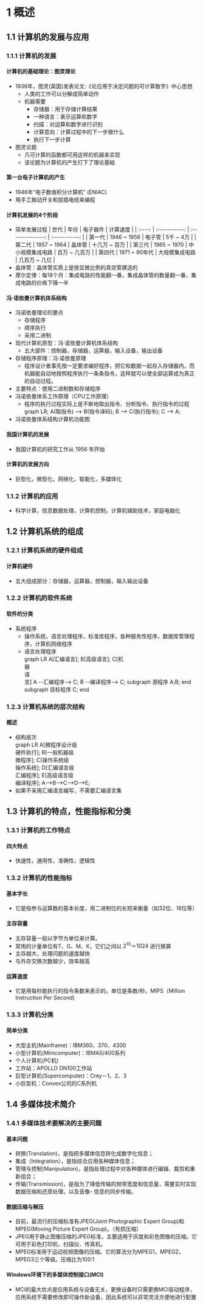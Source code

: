 <link rel=stylesheet href=style.css>
<h1> 1 概述 </h1>
<h2> 1.1 计算机的发展与应用 </h2>
<h3> 1.1.1 计算机的发展 </h3>
<h4> 计算机的基础理论：图灵理论 </h4>

  - 1936年，图灵(英国)发表论文:《论应用于决定问题的可计算数字》中心思想
    - 人类的工作可以分解成简单动作
    - 机器需要
      - 存储器：用于存储计算结果
      - 一种语言：表示运算和数字
      - 扫描：对运算和数字进行识别
      - 计算意向：计算过程中的下一步做什么
      - 执行下一步计算
  - 图灵论题
    - 凡可计算的函数都可用这样的机器来实现
    - 该论题为计算机的产生打下了理论基础

<h4> 第一台电子计算机的产生 </h4>

  - 1946年“电子数值积分计算机” (ENIAC)
  - 用手工搬动开关和拔插电缆来编程

<h4> 计算机发展的4个阶段 </h4>

  - 简单发展过程 
    |  世代  |     年份      |     电子器件     |   计算速度    |
    | :----: | :-----------: | :--------------: | :-----------: |
    | 第一代 |  1946 ~ 1956  |      电子管      |   5千 ~ 4万   |
    | 第二代 |  1957 ~ 1964  |      晶体管      | 十几万 ~ 百万 |
    | 第三代 |  1965 ~ 1970  | 中小规模集成电路 | 百万 ~ 几百万 |
    | 第四代 | 1971 ~ 90年代 |  大规模集成电路  | 几百万 ~ 几亿 |
  - 晶体管：晶体管实质上是按显微比例的真空管建造的
  - 摩尔定律：每18个月：集成电路的性能翻一番，集成晶体管的数量翻一番，集成电路的价格下降一半

<h4 class=imp> 冯·诺依曼计算机体系结构 </h4>

  - 冯诺依曼理论的要点
    - 存储程序
    - 顺序执行
    - 采用二进制
  - 现代计算机原型：冯·诺依曼计算机体系结构
    - 五大部件：控制器，存储器，运算器，输入设备，输出设备
  - 存储程序原理：冯·诺依曼原理
    - 程序设计者事先按一定要求编好程序，把它和数据一起存入存储器内，而机器能自动地按照程序执行一条条指令，这样就可以使全部运算成为真正的自动过程。
  - 主要特点：使用二进制数和存储程序
  - 冯诺依曼体系工作原理（CPU工作原理）
    - 程序的执行过程实际上是不断地取出指令、分析指令、执行指令的过程
      <div class=mermaid>
        graph LR;
            A(取指令) --> B(指令译码);
            B --> C(执行指令);
            C --> A;
      </div>
  - 冯诺依曼体系结构计算机功能图

<h4> 我国计算机的发展 </h4>

  - 我国计算机的研究工作从 1956 年开始

<h4> 计算机的发展方向 </h4>

  - 巨型化，微型化，网络化，智能化，多媒体化

<h3> 1.1.2 计算机的应用 </h3>

  - 科学计算，信息数据处理，计算机控制，计算机辅助技术，家庭电脑化

<h2> 1.2 计算机系统的组成 </h2>
<h3> 1.2.1 计算机系统的硬件组成 </h3>
<h4> 计算机硬件 </h4>

  - 五大组成部分：存储器，运算器，控制器，输入输出设备

<h3> 1.2.2 计算机的软件系统 </h3>
<h4> 软件的分类 </h4>

  - 系统程序
    - 操作系统，语言处理程序，标准库程序，各种服务性程序，数据库管理程序，计算机网络程序
    - 语言处理程序
      <div class=mermaid>
        graph LR
          A[汇编语言]; B[高级语言]; C[机<br>器<br>语<br>言]
          A --汇编程序--> C;
          B --编译程序--> C; 
          subgraph 源程序
          A;B;
          end
          subgraph 目标程序
          C;
          end
      </div>

<h3> 1.2.3 计算机系统的层次结构 </h3>
<h4> 概述 </h4>

  - 结构层次
    <div class=mermaid>
      graph LR
        A[微程序设计级<br>硬件执行];
        B[一般机器级<br>微程序];
        C[操作系统级<br>操作系统];
        D[汇编语言级<br>汇编程序];
        E[高级语言级<br>编译程序];
        A-->B-->C-->D-->E;
    </div>
  - 如果不采用汇编语言编写，不需要汇编语言集

<h2> 1.3 计算机的特点，性能指标和分类 </h2>
<h3> 1.3.1 计算机的工作特点 </h3>
<h4> 四大特点 </h4>
  
  - 快速性，通用性，准确性，逻辑性

<h3> 1.3.2 计算机的性能指标 </h3>
<h4> 基本字长 </h4>

  - 它是指参与运算数的基本长度，用二进制位的长短来衡量（如32位、16位等）

<h4> 主存容量 </h4>

  - 主存容量一般以字节为单位来计算。
  - 常用的计量单位有T、G、M、K，它们之间以 $2^{10}＝1024$ 进行换算
  - 主存越大，处理问题的速度越快
  - 与外存交换次数越少，效率越高

<h4> 运算速度 </h4>

  - 它是用每秒能执行的指令条数来表示的，单位是条数/秒。MIPS（Million Instruction Per Second)

<h3> 1.3.3 计算机分类 </h3>
<h4> 简单分类 </h4>

  - 大型主机(Mainframe)：IBM360、370、4300
  - 小型计算机(Minicomputer)：IBMAS/400系列
  - 个人计算机(PC机)
  - 工作站：APOLLO DN100工作站
  - 巨型计算机(Supercomputer)：Crey－1、2、3
  - 小巨型机：Convex公司的C系列机

<h2> 1.4 多媒体技术简介 </h2>
<h3> 1.4.1 多媒体技术要解决的主要问题 </h3>
<h4> 基本问题 </h4>

  - 转换(Translation)，是指把多媒体信息转化成数字化信息；
  - 集成（Integration），是指综合应用各种媒体信息；
  - 管理与控制(Manipulation)，是指处理过程中对各种媒体进行编辑、裁剪和重新组合；
  - 传输(Transmission)，是指为了降低传输的频带宽度和信息量，需要实时实现数据压缩和还原处理，以及音像- 信息的同步传输。

<h4> 数据压缩与解压 </h4>

  - 目前，最流行的压缩标准有JPEG(Joint Photographic Expert Group)和MPEG(Moving Picture Expert Group)。（有损压缩）
  - JPEG用于静止图像压缩的JPEG标准，主要适用于灰度和彩色图像的压缩。它可用于彩色打印机、扫描仪、传真机。
  - MPEG标准用于运动视频图像的压缩。它的算法分为MPEG1，MPEG2，MPEG3三个等级。压缩比为100:1

<h4> Windows环境下的多媒体控制接口(MCI) </h4>

  - MCI的最大优点是应用系统与设备无关，更换设备时只需更换MCI驱动程序，应用系统不需要修改即可操作新设备，因此系统可以非常灵活方便地进行配置